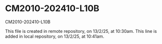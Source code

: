 # CM2010-202410-L10B
CM2010-202410-L10B

This file is created in remote repository, on 13/2/25, at 10:30am.
This line is added in local repository, on 13/2/25, at 10:41am.
